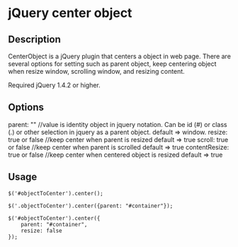 jQuery center object
===============================

Description
-----------
CenterObject is a jQuery plugin that centers a object in web page.
There are several options for setting such as parent object, keep centering object when resize window, scrolling window, and resizing content.

Required jQuery 1.4.2 or higher.

Options
-------

  parent: "" //value is identity object in jquery notation. Can be id (#) or class (.) or other selection in jquery as a parent object.
			default => window.
	resize: true or false //keep center when parent is resized
			default => true
	scroll: true or false //keep center when parent is scrolled
			default => true
	contentResize: true or false //keep center when centered object is resized
			default => true

Usage
-----

	$('#objectToCenter').center();
	
	$('.objectToCenter').center({parent: "#container"});
	
	$('#objectToCenter').center({
		parent: "#container",
		resize: false
	});
